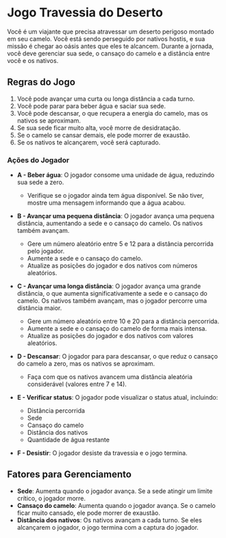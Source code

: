# Jogo Travessia do Deserto

Você é um viajante que precisa atravessar um deserto perigoso montado em seu camelo. Você está sendo perseguido por nativos hostis, e sua missão é chegar ao oásis antes que eles te alcancem. Durante a jornada, você deve gerenciar sua sede, o cansaço do camelo e a distância entre você e os nativos.

## Regras do Jogo

1. Você pode avançar uma curta ou longa distância a cada turno.
2. Você pode parar para beber água e saciar sua sede.
3. Você pode descansar, o que recupera a energia do camelo, mas os nativos se aproximam.
4. Se sua sede ficar muito alta, você morre de desidratação.
5. Se o camelo se cansar demais, ele pode morrer de exaustão.
6. Se os nativos te alcançarem, você será capturado.

### Ações do Jogador

- **A - Beber água**: O jogador consome uma unidade de água, reduzindo sua sede a zero.
  - Verifique se o jogador ainda tem água disponível. Se não tiver, mostre uma mensagem informando que a água acabou.
  
- **B - Avançar uma pequena distância**: O jogador avança uma pequena distância, aumentando a sede e o cansaço do camelo. Os nativos também avançam.
  - Gere um número aleatório entre 5 e 12 para a distância percorrida pelo jogador.
  - Aumente a sede e o cansaço do camelo.
  - Atualize as posições do jogador e dos nativos com números aleatórios.

- **C - Avançar uma longa distância**: O jogador avança uma grande distância, o que aumenta significativamente a sede e o cansaço do camelo. Os nativos também avançam, mas o jogador percorre uma distância maior.
  - Gere um número aleatório entre 10 e 20 para a distância percorrida.
  - Aumente a sede e o cansaço do camelo de forma mais intensa.
  - Atualize as posições do jogador e dos nativos com valores aleatórios.

- **D - Descansar**: O jogador para para descansar, o que reduz o cansaço do camelo a zero, mas os nativos se aproximam.
  - Faça com que os nativos avancem uma distância aleatória considerável (valores entre 7 e 14).

- **E - Verificar status**: O jogador pode visualizar o status atual, incluindo:
  - Distância percorrida
  - Sede
  - Cansaço do camelo
  - Distância dos nativos
  - Quantidade de água restante

- **F - Desistir**: O jogador desiste da travessia e o jogo termina.

## Fatores para Gerenciamento

- **Sede**: Aumenta quando o jogador avança. Se a sede atingir um limite crítico, o jogador morre.
- **Cansaço do camelo**: Aumenta quando o jogador avança. Se o camelo ficar muito cansado, ele pode morrer de exaustão.
- **Distância dos nativos**: Os nativos avançam a cada turno. Se eles alcançarem o jogador, o jogo termina com a captura do jogador.
